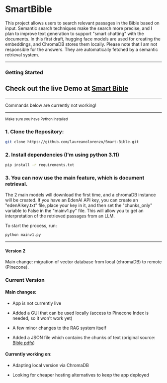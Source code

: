 # SmartBible

This project allows users to search relevant passages in the Bible based on input. Semantic search techniques make the search more precise, and I plan to improve text generation to support "smart chatting" with the documents. In this first draft, hugging face models are used for creating the embeddings, and ChromaDB stores them locally. Please note that I am not responsible for the answers. They are automatically fetched by a semantic retrieval system.

---

### Getting Started

## Check out the live Demo at [Smart Bible](https://sm-bible-remote.onrender.com/)

--- 


Commands below are currently not working!


---

<sup>Make sure you have Python installed</sup>
### 1. Clone the Repository:
```bash
git clone https://github.com/laureanolorenzo/Smart-Bible.git
```
### 2. Install dependencies (I'm using python 3.11)
```bash
pip install -r requirements.txt
```
### 3. You can now use the main feature, which is document retrieval. 

The 2 main models will download the first time, and a chromaDB instance will be created. If you have an EdenAI API key, you can create an "edenAIkey.txt" file, place your key in it, and then set the "chunks_only" variable to False in the "mainv1.py" file. This will allow you to get an interpretation of the retrieved passages from an LLM.

To start the process, run:
```bash
python mainv1.py 
```

---

####  Version 2

Main change: migration of vector database from local (chromaDB) to remote (Pinecone). 

### Current Version

#### Main changes: 

+ App is not currently live

+ Added a GUI that can be used locally (access to Pinecone Index is needed, so it won't work yet)

+ A few minor changes to the RAG system itself

+ Added a JSON file which contains the chunks of text (original source: [Bible pdfs](https://github.com/christislord12/Bible-Pdfs/tree/main/pdfs))

#### Currently working on:
 
 + Adapting local version via ChromaDB

 + Looking for cheaper hosting alternatives to keep the app deployed


